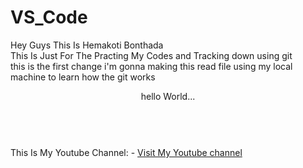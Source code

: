 
# VS_Code
Hey Guys This Is Hemakoti Bonthada 
<br>
This Is Just For The Practing My Codes and Tracking down using git
<br>
this is the first change i'm gonna making this read file using my local machine to learn how the git works
<header> hello World...</header>
<br>
This Is My Youtube Channel: - 
<a href="https://youtube.com/@hemakotibonthada">Visit My Youtube channel</a>
